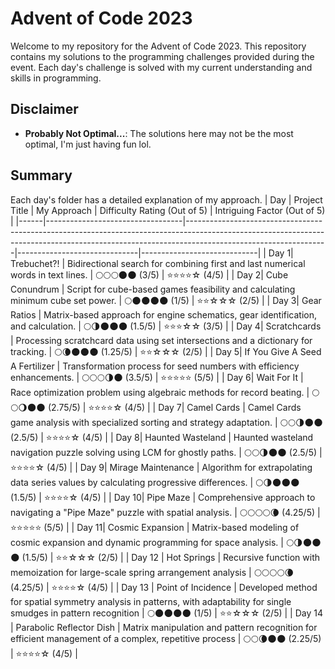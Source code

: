 
# Advent of Code 2023
Welcome to my repository for the Advent of Code 2023. This repository contains my solutions to the programming challenges provided during the event. Each day's challenge is solved with my current understanding and skills in programming.

## Disclaimer
-  **Probably Not Optimal...**: The solutions here may not be the most optimal, I'm just having fun lol.

## Summary
Each day's folder has a detailed explanation of my approach.
| Day | Project Title | My Approach | Difficulty Rating (Out of 5) | Intriguing Factor (Out of 5) |
|------|----------------------------------|-----------------------------------------------------------------------------------------------------------------------------------------------------------------------------------------------|------------------------------|-----------------------------|
| Day 1| Trebuchet?! | Bidirectional search for combining first and last numerical words in text lines. | 🌕🌕🌕🌑🌑 (3/5) | ⭐️⭐️⭐️⭐️☆ (4/5) |
| Day 2| Cube Conundrum | Script for cube-based games feasibility and calculating minimum cube set power. | 🌕🌑🌑🌑🌑 (1/5) | ⭐️⭐️☆☆☆ (2/5) |
| Day 3| Gear Ratios | Matrix-based approach for engine schematics, gear identification, and calculation. | 🌕🌗🌑🌑🌑 (1.5/5) | ⭐️⭐️⭐️☆☆ (3/5) |
| Day 4| Scratchcards | Processing scratchcard data using set intersections and a dictionary for tracking. | 🌕🌘🌑🌑🌑 (1.25/5) | ⭐️⭐️☆☆☆ (2/5) |
| Day 5| If You Give A Seed A Fertilizer | Transformation process for seed numbers with efficiency enhancements. | 🌕🌕🌕🌗🌑 (3.5/5) | ⭐️⭐️⭐️⭐️⭐️ (5/5) |
| Day 6| Wait For It | Race optimization problem using algebraic methods for record beating. | 🌕🌕🌖🌑🌑 (2.75/5) | ⭐️⭐️⭐️⭐️☆ (4/5) |
| Day 7| Camel Cards | Camel Cards game analysis with specialized sorting and strategy adaptation. | 🌕🌕🌗🌑🌑 (2.5/5) | ⭐️⭐️⭐️⭐️☆ (4/5) |
| Day 8| Haunted Wasteland | Haunted wasteland navigation puzzle solving using LCM for ghostly paths. | 🌕🌕🌗🌑🌑 (2.5/5) | ⭐️⭐️⭐️⭐️☆ (4/5) |
| Day 9| Mirage Maintenance | Algorithm for extrapolating data series values by calculating progressive differences. | 🌕🌗🌑🌑🌑 (1.5/5) | ⭐️⭐️⭐️⭐️☆ (4/5) |
| Day 10| Pipe Maze | Comprehensive approach to navigating a "Pipe Maze" puzzle with spatial analysis. | 🌕🌕🌕🌕🌘 (4.25/5) | ⭐️⭐️⭐️⭐️⭐️ (5/5) |
| Day 11| Cosmic Expansion | Matrix-based modeling of cosmic expansion and dynamic programming for space analysis. | 🌕🌗🌑🌑🌑 (1.5/5) | ⭐️⭐️☆☆☆ (2/5) |
| Day 12 | Hot Springs | Recursive function with memoization for large-scale spring arrangement analysis | 🌕🌕🌕🌕🌘 (4.25/5) | ⭐️⭐️⭐️⭐️☆ (4/5) |
| Day 13 | Point of Incidence | Developed method for spatial symmetry analysis in patterns, with adaptability for single smudges in pattern recognition | 🌕🌑🌑🌑🌑 (1/5) | ⭐️⭐️☆☆☆ (2/5) |
| Day 14 | Parabolic Reflector Dish | Matrix manipulation and pattern recognition for efficient management of a complex, repetitive process | 🌕🌕🌘🌑🌑 (2.25/5) | ⭐️⭐️⭐️⭐️☆ (4/5) |